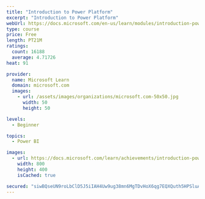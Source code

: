 ```yaml
---
title: "Introduction to Power Platform"
excerpt: "Introduction to Power Platform"
webUrl: https://docs.microsoft.com/en-us/learn/modules/introduction-power-platform/
type: course
price: Free
length: PT21M
ratings:
  count: 16188
  average: 4.71726
heat: 91

provider:
  name: Microsoft Learn
  domain: microsoft.com
  images:
    - url: /assets/images/organizations/microsoft.com-50x50.jpg
      width: 50
      height: 50

levels:
  - Beginner

topics:
  - Power BI

images:
  - url: https://docs.microsoft.com/learn/achievements/introduction-power-platform-social.png
    width: 800
    height: 400
    isCached: true

secured: "siwBQseUN9roLbClD5J5iIAH4Uw9ug38mn6MgTDvHoX6qg7EQXQuth5HPSluAmOkaoXZ8Zc230Ni2ltE93WQa7Ef+v0wYK7mn6AVatHk7B1dskyTWWXBj0gWkQ7ET55L2f4+vUTJ6Se+c6ZXq0/jEWYvH1igtVDbtEVvgJF+ixs4s075Wbww2bzffZ5aIy7Kma8W0kmBv6kQ/jPeRvZ5Y79jhKKOUkGWgOy5xqY3Ds0h2aMSQiglKWD2DSw3XGFrh6mYc9Tm5jDEhTjH+6UcfVaRQXxNIU8VZpuKJupF+0P8H8Y439+gA9lOD/zypj1fxqvSkpu1vVyqWjXO9leS4wrmP28t1520BSaiyHO5Ojpz8YOIRvgYC6eu6fahQjy1S+ItffOkbIWgoJleYkOMZxo9+gdZi0w0bDyLBlyQ/OQbckek8oV4jQ+bB/6L+76p;kJnh+vOO+VKUmffwh+GxEQ=="
---
```


